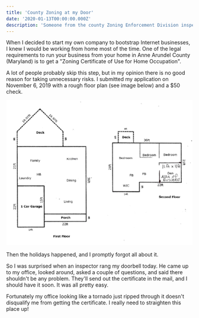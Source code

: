 ```yaml
---
title: 'County Zoning at my Door'
date: '2020-01-13T00:00:00.000Z'
description: 'Someone from the county Zoning Enforcement Division inspected my home office today.'
---
```


When I decided to start my own company to bootstrap Internet businesses, I knew I would be working from home most of the time. One of the legal requirements to run your business from your home in Anne Arundel County (Maryland) is to get a "Zoning Certificate of Use for Home Occupation".

A lot of people probably skip this step, but in my opinion there is no good reason for taking unnecessary risks. I submitted my application on November 6, 2019 with a rough floor plan (see image below) and a $50 check.

![House Floor Plan](./house_floor_plan.png)

Then the holidays happened, and I promptly forgot all about it.

So I was surprised when an inspector rang my doorbell today. He came up to my office, looked around, asked a couple of questions, and said there shouldn't be any problem. They'll send out the certificate in the mail, and I should have it soon. It was all pretty easy.

Fortunately my office looking like a tornado just ripped through it doesn't disqualify me from getting the certificate. I really need to straighten this place up!
